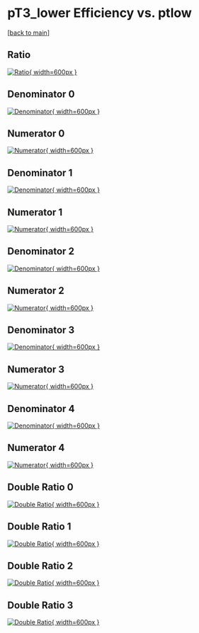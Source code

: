 # pT3_lower Efficiency vs. ptlow

[[back to main](./)]



## Ratio

[![Ratio](../mtv/var/pT3_lower_base_211_-1_eff_ptlow.png){ width=600px }](../mtv/var/pT3_lower_base_211_-1_eff_ptlow.pdf)

## Denominator 0

[![Denominator](../mtv/den/pT3_lower_base_211_-1_eff_ptlow_den0.png){ width=600px }](../mtv/den/pT3_lower_base_211_-1_eff_ptlow_den0.pdf)

## Numerator 0

[![Numerator](../mtv/num/pT3_lower_base_211_-1_eff_ptlow_num0.png){ width=600px }](../mtv/num/pT3_lower_base_211_-1_eff_ptlow_num0.pdf)

## Denominator 1

[![Denominator](../mtv/den/pT3_lower_base_211_-1_eff_ptlow_den1.png){ width=600px }](../mtv/den/pT3_lower_base_211_-1_eff_ptlow_den1.pdf)

## Numerator 1

[![Numerator](../mtv/num/pT3_lower_base_211_-1_eff_ptlow_num1.png){ width=600px }](../mtv/num/pT3_lower_base_211_-1_eff_ptlow_num1.pdf)

## Denominator 2

[![Denominator](../mtv/den/pT3_lower_base_211_-1_eff_ptlow_den2.png){ width=600px }](../mtv/den/pT3_lower_base_211_-1_eff_ptlow_den2.pdf)

## Numerator 2

[![Numerator](../mtv/num/pT3_lower_base_211_-1_eff_ptlow_num2.png){ width=600px }](../mtv/num/pT3_lower_base_211_-1_eff_ptlow_num2.pdf)

## Denominator 3

[![Denominator](../mtv/den/pT3_lower_base_211_-1_eff_ptlow_den3.png){ width=600px }](../mtv/den/pT3_lower_base_211_-1_eff_ptlow_den3.pdf)

## Numerator 3

[![Numerator](../mtv/num/pT3_lower_base_211_-1_eff_ptlow_num3.png){ width=600px }](../mtv/num/pT3_lower_base_211_-1_eff_ptlow_num3.pdf)

## Denominator 4

[![Denominator](../mtv/den/pT3_lower_base_211_-1_eff_ptlow_den4.png){ width=600px }](../mtv/den/pT3_lower_base_211_-1_eff_ptlow_den4.pdf)

## Numerator 4

[![Numerator](../mtv/num/pT3_lower_base_211_-1_eff_ptlow_num4.png){ width=600px }](../mtv/num/pT3_lower_base_211_-1_eff_ptlow_num4.pdf)

## Double Ratio 0

[![Double Ratio](../mtv/ratio/pT3_lower_base_211_-1_eff_ptlow_ratio0.png){ width=600px }](../mtv/ratio/pT3_lower_base_211_-1_eff_ptlow_ratio0.pdf)

## Double Ratio 1

[![Double Ratio](../mtv/ratio/pT3_lower_base_211_-1_eff_ptlow_ratio1.png){ width=600px }](../mtv/ratio/pT3_lower_base_211_-1_eff_ptlow_ratio1.pdf)

## Double Ratio 2

[![Double Ratio](../mtv/ratio/pT3_lower_base_211_-1_eff_ptlow_ratio2.png){ width=600px }](../mtv/ratio/pT3_lower_base_211_-1_eff_ptlow_ratio2.pdf)

## Double Ratio 3

[![Double Ratio](../mtv/ratio/pT3_lower_base_211_-1_eff_ptlow_ratio3.png){ width=600px }](../mtv/ratio/pT3_lower_base_211_-1_eff_ptlow_ratio3.pdf)

